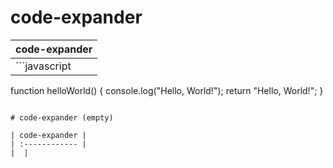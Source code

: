 # code-expander

| code-expander |
| :------------ |
| ```javascript
function helloWorld() {
  console.log("Hello, World!");
  return "Hello, World!";
}
``` |

# code-expander (empty)

| code-expander |
| :------------ |
|  |
